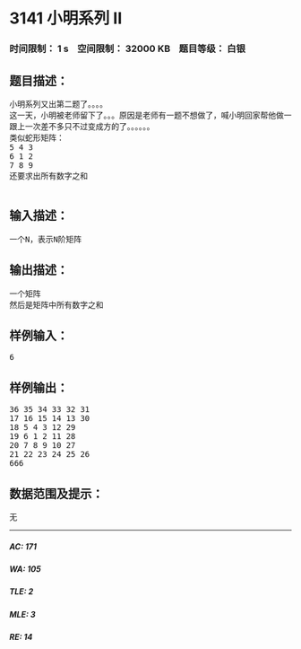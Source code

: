 # 3141 小明系列 II   
### 时间限制： 1 s&nbsp;&nbsp;&nbsp;&nbsp;空间限制： 32000 KB&nbsp;&nbsp;&nbsp;&nbsp;题目等级： 白银  
## 题目描述：  

<pre>
小明系列又出第二题了。。。。
这一天，小明被老师留下了。。。原因是老师有一题不想做了，喊小明回家帮他做一下。。。。（这老师。。。。）
跟上一次差不多只不过变成方的了。。。。。。
类似蛇形矩阵：
5 4 3  
6 1 2  
7 8 9
还要求出所有数字之和
      
</pre>
  
  
## 输入描述：  

<pre>
一个N，表示N阶矩阵
</pre>
  
  
## 输出描述：  

<pre>
一个矩阵
然后是矩阵中所有数字之和
</pre>
  
  
## 样例输入：  

<pre>
6
</pre>
  
  
## 样例输出：  

<pre>
36 35 34 33 32 31  
17 16 15 14 13 30  
18 5 4 3 12 29  
19 6 1 2 11 28  
20 7 8 9 10 27  
21 22 23 24 25 26  
666
</pre>
  
  
## 数据范围及提示：  

<pre>
无
</pre>
  
  
***  

##### AC: 171  
##### WA: 105  
##### TLE: 2  
##### MLE: 3  
##### RE: 14  
